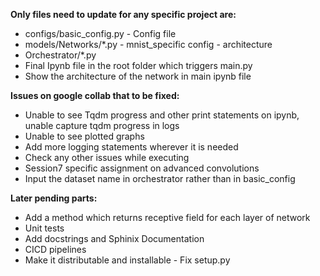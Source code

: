**Only files need to update for any specific project are:**

- configs/basic_config.py - Config file
- models/Networks/*.py - mnist_specific config - architecture
- Orchestrator/*.py 
- Final Ipynb file in the root folder which triggers main.py
- Show the architecture of the network in main ipynb file


**Issues on google collab that to be fixed:**

- Unable to see Tqdm progress and other print statements on ipynb, unable capture tqdm progress in logs
- Unable to see plotted graphs
- Add more logging statements wherever it is needed
- Check any other issues while executing
- Session7 specific assignment on advanced convolutions
- Input the dataset name in orchestrator rather than in basic_config

**Later pending parts:**

- Add a method which returns receptive field for each layer of network
- Unit tests
- Add docstrings and Sphinix Documentation 
- CICD pipelines
- Make it distributable and installable - Fix setup.py















